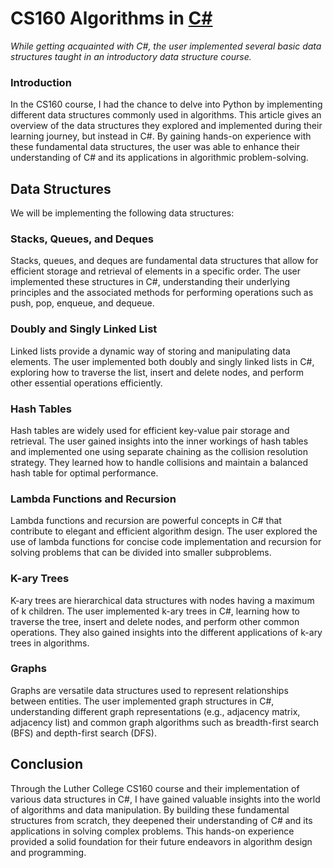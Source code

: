 # CS160 Algorithms in <u>C#</u>

<i>While getting acquainted with C#, the user implemented several basic data structures taught in an introductory data structure course.</i>

### Introduction

In the CS160 course, I had the chance to delve into Python by implementing different data structures commonly used in algorithms. This article gives an overview of the data structures they explored and implemented during their learning journey, but instead in C#. By gaining hands-on experience with these fundamental data structures, the user was able to enhance their understanding of C# and its applications in algorithmic problem-solving.

## Data Structures

We will be implementing the following data structures:

### Stacks, Queues, and Deques

Stacks, queues, and deques are fundamental data structures that allow for efficient storage and retrieval of elements in a specific order. The user implemented these structures in C#, understanding their underlying principles and the associated methods for performing operations such as push, pop, enqueue, and dequeue.

### Doubly and Singly Linked List

Linked lists provide a dynamic way of storing and manipulating data elements. The user implemented both doubly and singly linked lists in C#, exploring how to traverse the list, insert and delete nodes, and perform other essential operations efficiently.

### Hash Tables

Hash tables are widely used for efficient key-value pair storage and retrieval. The user gained insights into the inner workings of hash tables and implemented one using separate chaining as the collision resolution strategy. They learned how to handle collisions and maintain a balanced hash table for optimal performance.

### Lambda Functions and Recursion

Lambda functions and recursion are powerful concepts in C# that contribute to elegant and efficient algorithm design. The user explored the use of lambda functions for concise code implementation and recursion for solving problems that can be divided into smaller subproblems.

### K-ary Trees

K-ary trees are hierarchical data structures with nodes having a maximum of k children. The user implemented k-ary trees in C#, learning how to traverse the tree, insert and delete nodes, and perform other common operations. They also gained insights into the different applications of k-ary trees in algorithms.

### Graphs

Graphs are versatile data structures used to represent relationships between entities. The user implemented graph structures in C#, understanding different graph representations (e.g., adjacency matrix, adjacency list) and common graph algorithms such as breadth-first search (BFS) and depth-first search (DFS).

## Conclusion

Through the Luther College CS160 course and their implementation of various data structures in C#, I have gained valuable insights into the world of algorithms and data manipulation. By building these fundamental structures from scratch, they deepened their understanding of C# and its applications in solving complex problems. This hands-on experience provided a solid foundation for their future endeavors in algorithm design and programming.



